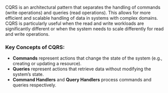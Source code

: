 CQRS is an architectural pattern that separates the handling of commands (write operations) and queries (read operations). This allows for more efficient and scalable handling of data in systems with complex domains. CQRS is particularly useful when the read and write workloads are significantly different or when the system needs to scale differently for read and write operations.

### **Key Concepts of CQRS**:

- **Commands** represent actions that change the state of the system (e.g., creating or updating a resource).
- **Queries** represent actions that retrieve data without modifying the system’s state.
- **Command Handlers** and **Query Handlers** process commands and queries respectively.